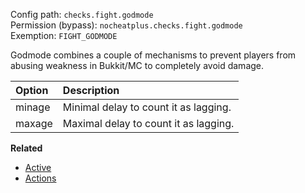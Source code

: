 Config path: `checks.fight.godmode`  
Permission (bypass): `nocheatplus.checks.fight.godmode`  
Exemption: `FIGHT_GODMODE`  

Godmode combines a couple of mechanisms to prevent players from abusing weakness in Bukkit/MC to completely avoid damage.

| Option              | Description |
| :------------------ | :---------- |
| minage              | Minimal delay to count it as lagging. |
| maxage              | Maximal delay to count it as lagging. |

**Related**  
* [Active](General#Active)
* [Actions](General#Actions)